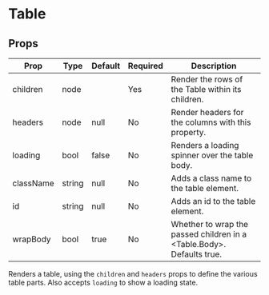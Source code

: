 Table
=====


Props
-----

Prop                  | Type     | Default                   | Required | Description
--------------------- | -------- | ------------------------- | -------- | -----------
children|node||Yes|Render the rows of the Table within its children.
headers|node|null|No|Render headers for the columns with this property.
loading|bool|false|No|Renders a loading spinner over the table body.
className|string|null|No|Adds a class name to the table element.
id|string|null|No|Adds an id to the table element.
wrapBody|bool|true|No|Whether to wrap the passed children in a <Table.Body>. Defaults true.

Renders a table, using the `children` and `headers` props to define the various table parts. Also accepts `loading` to show a loading state.
